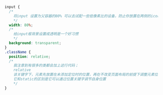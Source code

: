 <!--
 * @Email: deuntlt@gmail.com
 * @Author: hogger
 * @Github: xxxx
 * @Date: 2022-02-12 14:54:09
 * @Description:登陆合集
-->

```css
input {
  /*
    将input 设置为父容器的80% 可以去试配一些低像素比的设备，防止你放置在两侧的icon被挤下来
    */
  width: 80%;
  /*
    给input框背景设置成透明是一个好习惯
    */
  background: transparent;
}
.className {
  position: relative;
  /*
    我注意到有很多的类都会加上这行代码；
    relative
    该关键字下，元素先放置在未添加定位时的位置，再在不改变页面布局的前提下调整元素位置（因此会在此元素未添加定位时所在位置留下空白）。position:relative 对 table-*-group, table-row, table-column, table-cell, table-caption 元素无效。
    它和static的区别是它可以通过位置关键字调节自身位置
    */
}
```
